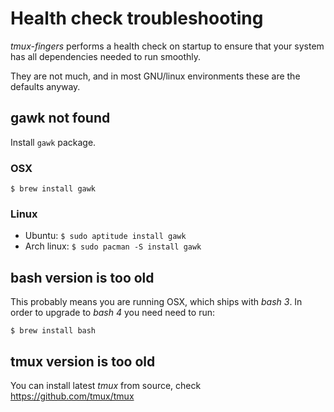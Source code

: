 # Health check troubleshooting

*tmux-fingers* performs a health check on startup to ensure that your system has all dependencies needed to run smoothly.

They are not much, and in most GNU/linux environments these are the defaults anyway.

## gawk not found

Install `gawk` package.

### OSX

`$ brew install gawk`

### Linux

* Ubuntu: `$ sudo aptitude install gawk`
* Arch linux: `$ sudo pacman -S install gawk`

## bash version is too old

This probably means you are running OSX, which ships with *bash 3*. In order to upgrade to *bash 4* you need need to run:

`$ brew install bash`

## tmux version is too old

You can install latest *tmux* from source, check https://github.com/tmux/tmux
